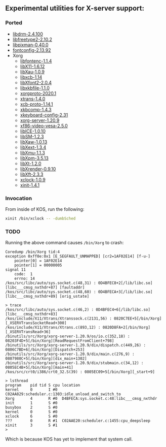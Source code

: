 
<a name="X-server"></a>
## Experimental utilities for X-server support:

### Ported

- [libdrm-2.4.100](https://dri.freedesktop.org/libdrm/)
- [libfreetype2-2.10.2](https://www.freetype.org/)
- [libpixman-0.40.0](http://pixman.org/)
- [fontconfig-2.13.92](https://www.freedesktop.org/software/fontconfig/release/fontconfig-2.13.92.tar.gz)
- Xorg
	- [libfontenc-1.1.4](https://www.x.org/releases/individual/lib/libfontenc-1.1.4.tar.gz)
	- [libX11-1.6.12](https://www.x.org/releases/individual/lib/libX11-1.6.12.tar.gz)
	- [libXau-1.0.9](https://www.x.org/releases/individual/lib/libXau-1.0.9.tar.gz)
	- [libxcb-1.14](https://www.x.org/releases/individual/lib/libxcb-1.14.tar.gz)
	- [libXfont2-2.0.4](https://www.x.org/releases/individual/lib/libXfont2-2.0.4.tar.gz)
	- [libxkbfile-1.1.0](https://www.x.org/releases/individual/lib/libxkbfile-1.1.0.tar.gz)
	- [xorgproto-2020.1](https://www.x.org/releases/individual/proto/xorgproto-2020.1.tar.gz)
	- [xtrans-1.4.0](https://www.x.org/releases/individual/proto/xtrans-1.4.0.tar.gz)
	- [xcb-proto-1.14.1](https://www.x.org/releases/individual/proto/xcb-proto-1.14.1.tar.gz)
	- [xkbcomp-1.4.3](https://www.x.org/releases/individual/app/xkbcomp-1.4.3.tar.gz)
	- [xkeyboard-config-2.31](https://www.x.org/releases/individual/data/xkeyboard-config/xkeyboard-config-2.31.tar.gz)
	- [xorg-server-1.20.9](https://www.x.org/releases/individual/xserver/xorg-server-1.20.9.tar.gz)
	- [xf86-video-vesa-2.5.0](https://www.x.org/releases/individual/driver/xf86-video-vesa-2.5.0.tar.gz)
	- [libICE-1.0.10](https://www.x.org/releases/individual/lib/libICE-1.0.10.tar.gz)
	- [libSM-1.2.3](https://www.x.org/releases/individual/lib/libSM-1.2.3.tar.gz)
	- [libXaw-1.0.13](https://www.x.org/releases/individual/lib/libXaw-1.0.13.tar.gz)
	- [libXext-1.3.4](https://www.x.org/releases/individual/lib/libXext-1.3.4.tar.gz)
	- [libXmu-1.1.3](https://www.x.org/releases/individual/lib/libXmu-1.1.3.tar.gz)
	- [libXpm-3.5.13](https://www.x.org/releases/individual/lib/libXpm-3.5.13.tar.gz)
	- [libXt-1.2.0](https://www.x.org/releases/individual/lib/libXt-1.2.0.tar.gz)
	- [libXrender-0.9.10](https://www.x.org/releases/individual/lib/libXrender-0.9.10.tar.gz)
	- [libXft-2.3.3](https://www.x.org/releases/individual/lib/libXft-2.3.3.tar.gz)
	- [xclock-1.0.9](https://www.x.org/releases/individual/app/xclock-1.0.9.tar.gz)
	- [xinit-1.4.1](https://www.x.org/releases/individual/app/xinit-1.4.1.tar.gz)


### Invocation

From inside of KOS, run the following:

```sh
xinit /bin/xclock -- -dumbSched
```


### TODO

Running the above command causes `/bin/Xorg` to crash:

```
Coredump /bin/Xorg tid:4
exception 0xff0e:0x1 [E_SEGFAULT_UNMAPPED] [cr2=1AF02E14] [f-u-]
	pointer[0] = 1AF02E14
	pointer[1] = 00000005
signal 11
	code:  1
	errno: 14
/kos/src/libc/auto/sys.socket.c(48,31) : 0D4BFEC8+2[/lib/libc.so][libc___cmsg_nxthdr+87] [faultaddr]
/kos/src/libc/auto/sys.socket.c(48,60) : 0D4BFECA+3[/lib/libc.so][libc___cmsg_nxthdr+89] [orig_ustate]

> trace
/kos/src/libc/auto/sys.socket.c(46,2) : 0D4BFEC4+6[/lib/libc.so][libc___cmsg_nxthdr+83]
/kos/include/X11/Xtrans/Xtranssock.c(2131,56) : 0820C7EE+5[/bin/Xorg][_XSERVTransSocketRead+300]
/kos/include/X11/Xtrans/Xtrans.c(893,12) : 0820D8FA+2[/bin/Xorg][_XSERVTransRead+36]
/binutils/src/Xorg/xorg-server-1.20.9/os/io.c(352,18) : 08203F4D+5[/bin/Xorg][ReadRequestFromClient+798]
/binutils/src/Xorg/xorg-server-1.20.9/dix/dispatch.c(449,26) : 0806C7BD+6[/bin/Xorg][Dispatch+253]
/binutils/src/Xorg/xorg-server-1.20.9/dix/main.c(276,9) : 0807980C+5[/bin/Xorg][dix_main+1302]
/binutils/src/Xorg/xorg-server-1.20.9/dix/stubmain.c(34,12) : 0805EC4B+5[/bin/Xorg][main+41]
/kos/src/crt0/i386/crt0_32.S(39) : 0805EC09+5[/bin/Xorg][_start+9]

> lsthread
program    pid tid S cpu location
kernel     0       I #0  C02AA829:scheduler.c:1303:idle_unload_and_switch_to
Xorg       4       R #0  D4BFECA:sys.socket.c:48:libc___cmsg_nxthdr
init       1       S #0 
busybox    2       S #0 
kernel     0       S #0 
xclock     6       S #0 
???        0       R #1  C02AAE20:scheduler.c:1455:cpu_deepsleep
xinit      3       S #1 
>
```

Which is because KOS has yet to implement that system call.

